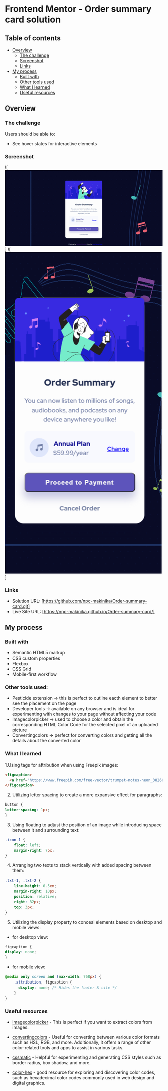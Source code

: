 # Frontend Mentor - Order summary card solution

## Table of contents

- [Overview](#overview)
  - [The challenge](#the-challenge)
  - [Screenshot](#screenshot)
  - [Links](#links)
- [My process](#my-process)
  - [Built with](#built-with)
  - [Other tools used](#other-tools-used)
  - [What I learned](#what-i-learned)
  - [Useful resources](#useful-resources)



## Overview

### The challenge

Users should be able to:

- See hover states for interactive elements

### Screenshot

![<img src="images/desktop-view.png" alt="screenshot-Order-summary-card-desktop-view">]
![<img src="images/mobile.view.png" alt="screenshot-Order-summary-card-mobile-view">]


### Links

- Solution URL: [https://github.com/npc-makinika/Order-summary-card.git]
- Live Site URL: [https://npc-makinika.github.io/Order-summary-card/]

## My process

### Built with

- Semantic HTML5 markup
- CSS custom properties
- Flexbox
- CSS Grid
- Mobile-first workflow


### Other tools used:
- Pesticide extension -> this is perfect to outline eacth element to better see the placement on the page  
- Developer tools -> available on any browser and is ideal for experimenting with changes to your page without affecting your code
- Imagecolorpicker -> used to choose a color and obtain the corresponding HTML Color Code for the selected pixel of an uploaded picture
- Convertingcolors -> perfect for converting colors and getting all the details about the converted color


### What I learned


1.Using tags for attribution when using Freepik images:
```html
<figcaption>
  <a href="https://www.freepik.com/free-vector/trumpet-notes-neon_38266911.htm#fromView=search&page=1&position=22&uuid=4d2d382c-59c6-4d1c-a241-fae119f48b14">Image by jemastock</a> on Freepik
</figcaption>
```

2. Utilizing letter spacing to create a more expansive effect for paragraphs:
```css
button {
letter-spacing: 1px;
}
```

3. Using floating to adjust the position of an image while introducing space between it and surrounding text:
```css
.icon-1 {
    float: left;
    margin-right: 7px;
}
```

4. Arranging two texts to stack vertically with added spacing between them:
```css
.txt-1, .txt-2 {
    line-height: 0.5em;
    margin-right: 10px;
    position: relative;
    right: 82px;
    top: 3px;
}
```

5. Utilizing the display property to conceal elements based on desktop and mobile views:
- for desktop view:
```css
figcaption {
display: none;
}
```
- for mobile view:
```css
@media only screen and (max-width: 768px) {
    .attribution, figcaption {
      display: none; /* Hides the footer & cite */
    }
}
```



### Useful resources

- [imagecolorpicker](https://imagecolorpicker.com/) - This is perfect if you want to extract colors from images.

- [convertingcolors](https://convertingcolors.com/) -  Useful for converting between various color formats such as HSL, RGB, and more. Additionally, it offers a range of other color-related tools and apps to assist in various tasks.

- [cssmatic](https://www.cssmatic.com/border-radius) - Helpful for experimenting and generating CSS styles such as border radius, box shadow, and more.

- [color-hex](https://www.color-hex.com) - good resource for exploring and discovering color codes, such as hexadecimal color codes commonly used in web design and digital graphics.

